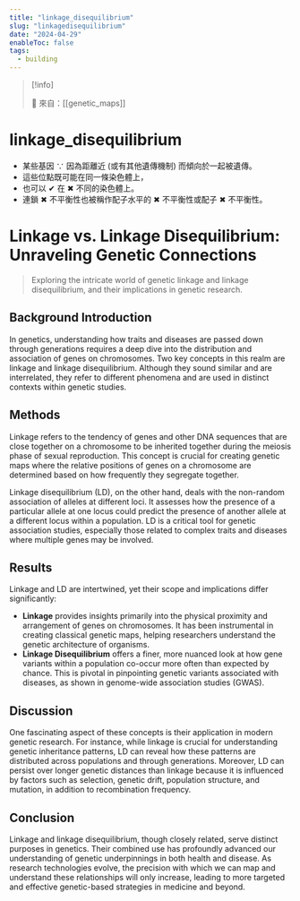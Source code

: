 ```yaml
---
title: "linkage_disequilibrium"
slug: "linkagedisequilibrium"
date: "2024-04-29"
enableToc: false
tags:
  - building
---
```


> [!info]
>
> 🌱 來自：[[genetic_maps]]

# linkage_disequilibrium

- 某些基因 ∵ 因為距離近  (或有其他遺傳機制)  而傾向於一起被遺傳。
- 這些位點既可能在同一條染色體上，
- 也可以 ✔ 在 ✖ 不同的染色體上。
- 連鎖 ✖ 不平衡性也被稱作配子水平的 ✖ 不平衡性或配子 ✖ 不平衡性。

# Linkage vs. Linkage Disequilibrium: Unraveling Genetic Connections

> Exploring the intricate world of genetic linkage and linkage disequilibrium, and their implications in genetic research.

## Background Introduction

In genetics, understanding how traits and diseases are passed down through generations requires a deep dive into the distribution and association of genes on chromosomes. Two key concepts in this realm are linkage and linkage disequilibrium. Although they sound similar and are interrelated, they refer to different phenomena and are used in distinct contexts within genetic studies.

## Methods

Linkage refers to the tendency of genes and other DNA sequences that are close together on a chromosome to be inherited together during the meiosis phase of sexual reproduction. This concept is crucial for creating genetic maps where the relative positions of genes on a chromosome are determined based on how frequently they segregate together.

Linkage disequilibrium (LD), on the other hand, deals with the non-random association of alleles at different loci. It assesses how the presence of a particular allele at one locus could predict the presence of another allele at a different locus within a population. LD is a critical tool for genetic association studies, especially those related to complex traits and diseases where multiple genes may be involved.

## Results

Linkage and LD are intertwined, yet their scope and implications differ significantly:

- **Linkage** provides insights primarily into the physical proximity and arrangement of genes on chromosomes. It has been instrumental in creating classical genetic maps, helping researchers understand the genetic architecture of organisms.
- **Linkage Disequilibrium** offers a finer, more nuanced look at how gene variants within a population co-occur more often than expected by chance. This is pivotal in pinpointing genetic variants associated with diseases, as shown in genome-wide association studies (GWAS).

## Discussion

One fascinating aspect of these concepts is their application in modern genetic research. For instance, while linkage is crucial for understanding genetic inheritance patterns, LD can reveal how these patterns are distributed across populations and through generations. Moreover, LD can persist over longer genetic distances than linkage because it is influenced by factors such as selection, genetic drift, population structure, and mutation, in addition to recombination frequency.

## Conclusion

Linkage and linkage disequilibrium, though closely related, serve distinct purposes in genetics. Their combined use has profoundly advanced our understanding of genetic underpinnings in both health and disease. As research technologies evolve, the precision with which we can map and understand these relationships will only increase, leading to more targeted and effective genetic-based strategies in medicine and beyond.
